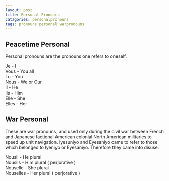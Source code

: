```yaml
---
layout: post
title: Personal Pronouns
catagories: personalpronouns
tags: pronouns personal warpronouns
---
```


## Peacetime Personal

Personal pronouns are the pronouns one refers to oneself.

Je - I<br />
Vous - You all<br />
Tu - You<br />
Nous - We or Our<br />
Il - He<br />
Ils - Him<br />
Elle - She<br />
Elles - Her<br />

## War Personal

These are war pronouns, and used only during the civil war between French and Japanese factional American colonial North American militaries to speed up unit navigation. Iyesuniyo and Eyesaniyo came to refer to those which belonged to Iyeniyo or Eyesaniyo. Therefore they came into disuse.

Nousil - He plural<br />
Nousils - Him plural ( perjorative )<br />
Nouselle - She plural<br />
Nouselles - Her plural ( perjorative )<br />
